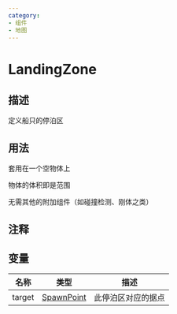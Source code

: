```yaml
---
category: 
- 组件
- 地图
---
```

# LandingZone
## 描述

定义船只的停泊区

## 用法

套用在一个空物体上

物体的体积即是范围

无需其他的附加组件（如碰撞检测、刚体之类）

## 注释

## 变量
| 名称 | 类型 | 描述 |
| ----------- | ----------- | ----------- |
| target | [SpawnPoint](./SpawnPoint.md) | 此停泊区对应的据点 |  
